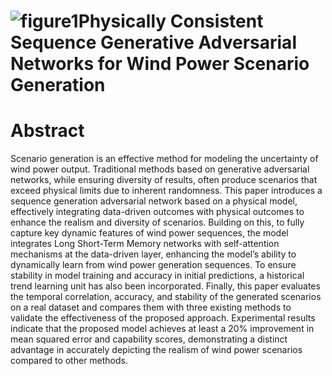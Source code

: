 ![figure1](https://github.com/user-attachments/assets/2023a5c1-a1eb-4e7b-8aff-b8fe0eacca76)Physically Consistent Sequence Generative Adversarial Networks for Wind Power Scenario Generation
==
Abstract
=
Scenario generation is an effective method for modeling the uncertainty of wind power output.
Traditional methods based on generative adversarial networks, while ensuring diversity of results, often produce scenarios that exceed physical limits due to inherent randomness.
This paper introduces a sequence generation adversarial network based on a physical model, effectively integrating data-driven outcomes with physical outcomes to enhance the realism and diversity of scenarios.
Building on this, to fully capture key dynamic features of wind power sequences, the model integrates Long Short-Term Memory networks with self-attention mechanisms at the data-driven layer,
enhancing the model’s ability to dynamically learn from wind power generation sequences.
To ensure stability in model training and accuracy in initial predictions, a historical trend learning unit has also been incorporated.
Finally, this paper evaluates the temporal correlation, accuracy, and stability of the generated scenarios on a real dataset and compares them with three existing methods to validate the effectiveness of the proposed approach.
Experimental results indicate that the proposed model achieves at least a 20% improvement in mean squared error and capability scores, demonstrating a distinct advantage in accurately depicting the realism of wind power scenarios compared to other methods.

